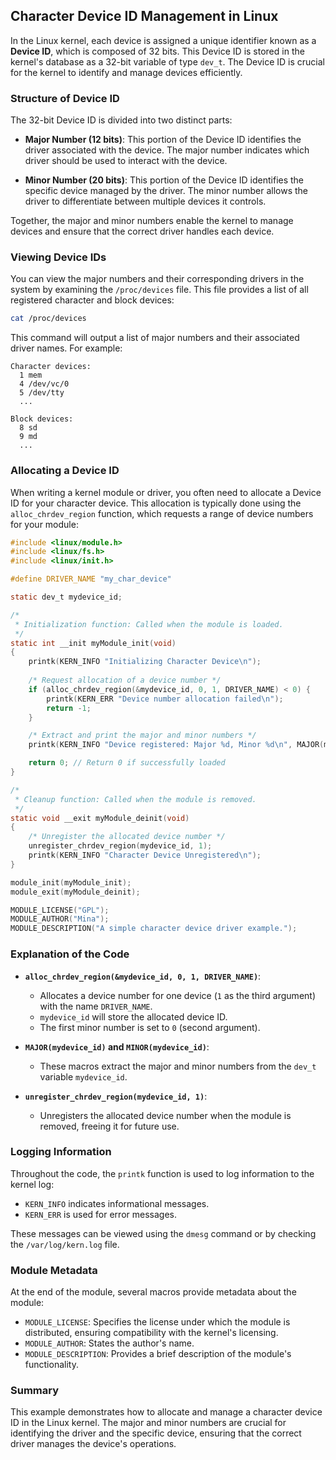 ## Character Device ID Management in Linux

In the Linux kernel, each device is assigned a unique identifier known as a **Device ID**, which is composed of 32 bits. This Device ID is stored in the kernel's database as a 32-bit variable of type `dev_t`. The Device ID is crucial for the kernel to identify and manage devices efficiently.

### Structure of Device ID

The 32-bit Device ID is divided into two distinct parts:

- **Major Number (12 bits)**: This portion of the Device ID identifies the driver associated with the device. The major number indicates which driver should be used to interact with the device.
  
- **Minor Number (20 bits)**: This portion of the Device ID identifies the specific device managed by the driver. The minor number allows the driver to differentiate between multiple devices it controls.

Together, the major and minor numbers enable the kernel to manage devices and ensure that the correct driver handles each device.

### Viewing Device IDs

You can view the major numbers and their corresponding drivers in the system by examining the `/proc/devices` file. This file provides a list of all registered character and block devices:

```bash
cat /proc/devices
```

This command will output a list of major numbers and their associated driver names. For example:

```
Character devices:
  1 mem
  4 /dev/vc/0
  5 /dev/tty
  ...

Block devices:
  8 sd
  9 md
  ...
```

### Allocating a Device ID

When writing a kernel module or driver, you often need to allocate a Device ID for your character device. This allocation is typically done using the `alloc_chrdev_region` function, which requests a range of device numbers for your module:

```c
#include <linux/module.h>
#include <linux/fs.h>
#include <linux/init.h>

#define DRIVER_NAME "my_char_device"

static dev_t mydevice_id;

/* 
 * Initialization function: Called when the module is loaded.
 */
static int __init myModule_init(void)
{
    printk(KERN_INFO "Initializing Character Device\n");
    
    /* Request allocation of a device number */
    if (alloc_chrdev_region(&mydevice_id, 0, 1, DRIVER_NAME) < 0) {
        printk(KERN_ERR "Device number allocation failed\n");
        return -1;
    }

    /* Extract and print the major and minor numbers */
    printk(KERN_INFO "Device registered: Major %d, Minor %d\n", MAJOR(mydevice_id), MINOR(mydevice_id));

    return 0; // Return 0 if successfully loaded
}

/* 
 * Cleanup function: Called when the module is removed.
 */
static void __exit myModule_deinit(void)
{
    /* Unregister the allocated device number */
    unregister_chrdev_region(mydevice_id, 1);
    printk(KERN_INFO "Character Device Unregistered\n");
}

module_init(myModule_init);
module_exit(myModule_deinit);

MODULE_LICENSE("GPL");
MODULE_AUTHOR("Mina");
MODULE_DESCRIPTION("A simple character device driver example.");
```

### Explanation of the Code

- **`alloc_chrdev_region(&mydevice_id, 0, 1, DRIVER_NAME)`**:
  - Allocates a device number for one device (`1` as the third argument) with the name `DRIVER_NAME`.
  - `mydevice_id` will store the allocated device ID.
  - The first minor number is set to `0` (second argument).

- **`MAJOR(mydevice_id)` and `MINOR(mydevice_id)`**:
  - These macros extract the major and minor numbers from the `dev_t` variable `mydevice_id`.

- **`unregister_chrdev_region(mydevice_id, 1)`**:
  - Unregisters the allocated device number when the module is removed, freeing it for future use.

### Logging Information

Throughout the code, the `printk` function is used to log information to the kernel log:

- `KERN_INFO` indicates informational messages.
- `KERN_ERR` is used for error messages.

These messages can be viewed using the `dmesg` command or by checking the `/var/log/kern.log` file.

### Module Metadata

At the end of the module, several macros provide metadata about the module:

- `MODULE_LICENSE`: Specifies the license under which the module is distributed, ensuring compatibility with the kernel's licensing.
- `MODULE_AUTHOR`: States the author's name.
- `MODULE_DESCRIPTION`: Provides a brief description of the module's functionality.

### Summary

This example demonstrates how to allocate and manage a character device ID in the Linux kernel. The major and minor numbers are crucial for identifying the driver and the specific device, ensuring that the correct driver manages the device's operations.

